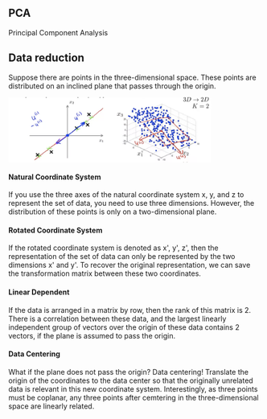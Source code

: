 ## PCA

Principal Component Analysis



## Data reduction

Suppose there are points in the three-dimensional space. These points are distributed on an inclined plane that passes through the origin. 

<img src='https://github.com/daren996/PaperReading/blob/master/ML/Img/PCS-PLANE.png' width=80% align=center />

#### Natural Coordinate System

If you use the three axes of the natural coordinate system x, y, and z to represent the set of data, you need to use three dimensions. However, the distribution of these points is only on a two-dimensional plane. 

#### Rotated Coordinate System

If the rotated coordinate system is denoted as x', y', z', then the representation of the set of data can only be represented by the two dimensions x' and y'. To recover the original representation, we can save the transformation matrix between these two coordinates. 

#### Linear Dependent

If the data is arranged in a matrix by row, then the rank of this matrix is 2. There is a correlation between these data, and the largest linearly independent group of vectors over the origin of these data contains 2 vectors, if the plane is assumed to pass the origin.  

#### Data Centering

What if the plane does not pass the origin? Data centering! Translate the origin of the coordinates to the data center so that the originally unrelated data is relevant in this new coordinate system. Interestingly, as three points must be coplanar, any three points after cemtering in the three-dimensional space are linearly related. 